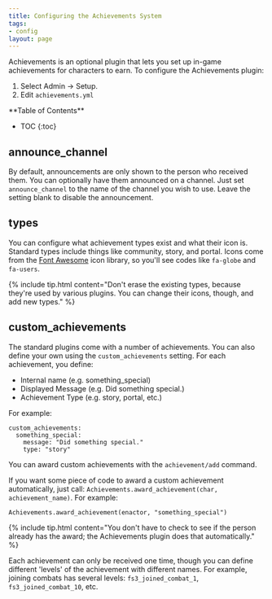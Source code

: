 ```yaml
---
title: Configuring the Achievements System
tags:
- config
layout: page
---
```


Achievements is an optional plugin that lets you set up in-game achievements for characters to earn.   To configure the Achievements plugin:

1. Select Admin -> Setup.
2. Edit `achievements.yml`

<div id="inline_toc" markdown="1">
**Table of Contents**

* TOC
{:toc}
</div>

## announce_channel

By default, announcements are only shown to the person who received them.  You can optionally have them announced on a channel.  Just set `announce_channel` to the name of the channel you wish to use.  Leave the setting blank to disable the announcement.

## types

You can configure what achievement types exist and what their icon is.  Standard types include things like community, story, and portal.  Icons come from the [Font Awesome](https://fontawesome.com/?from=io) icon library, so you'll see codes like `fa-globe` and `fa-users`.

{% include tip.html content="Don't erase the existing types, because they're used by various plugins.  You can change their icons, though, and add new types." %}

## custom_achievements

The standard plugins come with a number of achievements.  You can also define your own using the `custom_achievements` setting.  For each achievement, you define:

* Internal name (e.g. something_special)
* Displayed Message (e.g.  Did something special.)
* Achievement Type (e.g. story, portal, etc.)

For example:

    custom_achievements:
      something_special:
        message: "Did something special."
        type: "story"

You can award custom achievements with the `achievement/add` command.

If you want some piece of code to award a custom achievement automatically, just call: `Achievements.award_achievement(char, achievement_name)`.  For example:

    Achievements.award_achievement(enactor, "something_special")

{% include tip.html content="You don't have to check to see if the person already has the award; the Achievements plugin does that automatically." %}

Each achievement can only be received one time, though you can define different 'levels' of the achievement with different names.  For example, joining combats has several levels: `fs3_joined_combat_1`, `fs3_joined_combat_10`, etc.
